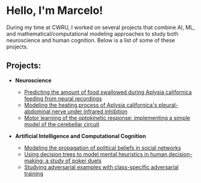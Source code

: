 <h1>Hello, I'm Marcelo!</h1>
During my time at CWRU, I worked on several projects that combine AI, ML, and mathematical/computational modeling approaches to study both neuroscience and human cognition. Below is a list of some of these projects.

<h2> Projects:</h2>

- <b>Neuroscience</b> 
  - [Predicting the amount of food swallowed during Aplysia californica feeding from neural recordings](https://github.com/MarceloBeramendiCaballero/AplysiaQuantitativeBehavioralPredictions/tree/main)
  - [Modeling the heating process of Aplysia californica's pleural-abdominal nerve under infrared inhibition](https://github.com/MarceloBeramendiCaballero/infrared-neuromodulation-model/tree/main)
  - [Motor learning of the optokinetic response: implementing a simple model of the cerebellar circuit](https://github.com/MarceloBeramendiCaballero/motor-learning-of-optokinetic-response/tree/main)

- <b>Artificial Intelligence and Computational Cognition</b>
  - [Modeling the propagation of political beliefs in social networks](https://github.com/MarceloBeramendiCaballero/belief-propagation-in-social-networks/tree/main)
  - [Using decision trees to model mental heuristics in human decision-making: a study of poker duels](https://github.com/MarceloBeramendiCaballero/decision-trees-in-poker-duels)
  - [Studying adversarial examples with class-specific adversarial training](https://github.com/MarceloBeramendiCaballero/class-specific-adversarial-training/blob/main/README.md)
